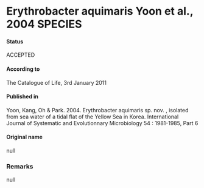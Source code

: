 Erythrobacter aquimaris Yoon et al., 2004 SPECIES
=======

#### Status
ACCEPTED

#### According to
The Catalogue of Life, 3rd January 2011

#### Published in
Yoon, Kang, Oh & Park. 2004. Erythrobacter aquimaris sp. nov. , isolated from sea water of a tidal flat of the Yellow Sea in Korea. International Journal of Systematic and Evolutionnary Microbiology 54 : 1981-1985, Part 6

#### Original name
null

### Remarks
null